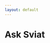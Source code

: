 ```yaml
---
layout: default
---
```


<div class="hero-section">
  <div class="container">
    <h1 class="hero-title">Ask Sviat</h1>
  </div>
</div>

